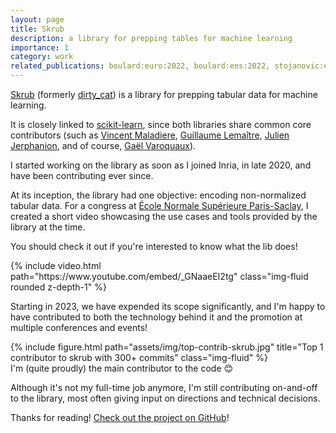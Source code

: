 ```yaml
---
layout: page
title: Skrub
description: a library for prepping tables for machine learning
importance: 1
category: work
related_publications: boulard:euro:2022, boulard:ens:2022, stojanovic:euro:2023
---
```


[Skrub](https://github.com/skrub-data/skrub) (formerly [dirty_cat](https://github.com/dirty-cat/dirty_cat)) is a library for prepping tabular data for machine learning.

It is closely linked to [scikit-learn](https://github.com/scikit-learn/scikit-learn), since both libraries share common core contributors (such as [Vincent Maladiere](https://github.com/Vincent-Maladiere), [Guillaume Lemaître](https://github.com/glemaitre), [Julien Jerphanion](https://github.com/jjerphan), and of course, [Gaël Varoquaux](https://github.com/GaelVaroquaux)).

I started working on the library as soon as I joined Inria, in late 2020, and have been contributing ever since.

At its inception, the library had one objective: encoding non-normalized tabular data.
For a congress at [École Normale Supérieure Paris-Saclay](https://en.wikipedia.org/wiki/%C3%89cole_normale_sup%C3%A9rieure_Paris-Saclay), I created a short video showcasing the use cases and tools provided by the library at the time.

You should check it out if you're interested to know what the lib does!

<div class="row">
    <div class="mt-3 mt-md-0">
        {% include video.html path="https://www.youtube.com/embed/_GNaaeEI2tg" class="img-fluid rounded z-depth-1" %}
    </div>
</div>

Starting in 2023, we have expended its scope significantly, and I'm happy to have contributed to both the technology behind it and the promotion at multiple conferences and events!

<div class="row justify-content-center">
    <div class="col-7 mt-3 mt-md-0">
        {% include figure.html path="assets/img/top-contrib-skrub.jpg" title="Top 1 contributor to skrub with 300+ commits" class="img-fluid" %}
    </div>
</div>
<div class="caption">
    I'm (quite proudly) the main contributor to the code 😊
</div>

Although it's not my full-time job anymore, I'm still contributing on-and-off to the library, most often giving input on directions and technical decisions.

Thanks for reading! [Check out the project on GitHub](https://github.com/skrub-data/skrub)!
